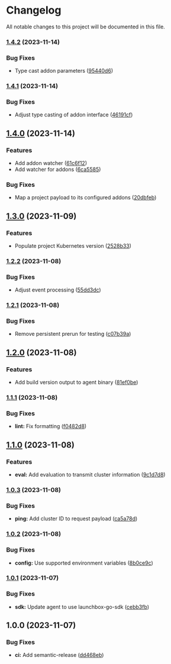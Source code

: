 # Changelog

All notable changes to this project will be documented in this file.

### [1.4.2](https://github.com/launchboxio/agent/compare/v1.4.1...v1.4.2) (2023-11-14)


### Bug Fixes

* Type cast addon parameters ([95440d6](https://github.com/launchboxio/agent/commit/95440d606866fb0d3847d260b3b0a5ce2743a560))

### [1.4.1](https://github.com/launchboxio/agent/compare/v1.4.0...v1.4.1) (2023-11-14)


### Bug Fixes

* Adjust type casting of addon interface ([46191cf](https://github.com/launchboxio/agent/commit/46191cf297cde5ff2a4d92e7e6634cb97db827af))

## [1.4.0](https://github.com/launchboxio/agent/compare/v1.3.0...v1.4.0) (2023-11-14)


### Features

* Add addon watcher ([61c6f12](https://github.com/launchboxio/agent/commit/61c6f1253d6801e7fe7128c1a23ff8a8a6960e3e))
* Add watcher for addons ([6ca5585](https://github.com/launchboxio/agent/commit/6ca55854f3bd8ccc6e212a3f378a8c7e5be788ab))


### Bug Fixes

* Map a project payload to its configured addons ([20dbfeb](https://github.com/launchboxio/agent/commit/20dbfeb05690ba927aef69b7cb88068f7f2cf056))

## [1.3.0](https://github.com/launchboxio/agent/compare/v1.2.2...v1.3.0) (2023-11-09)


### Features

* Populate project Kubernetes version ([2528b33](https://github.com/launchboxio/agent/commit/2528b336fc78ff58695e486e704bbaeb7e450e2b))

### [1.2.2](https://github.com/launchboxio/agent/compare/v1.2.1...v1.2.2) (2023-11-08)


### Bug Fixes

* Adjust event processing ([55dd3dc](https://github.com/launchboxio/agent/commit/55dd3dce26dfc899574c90ba8f6f175a953952cb))

### [1.2.1](https://github.com/launchboxio/agent/compare/v1.2.0...v1.2.1) (2023-11-08)


### Bug Fixes

* Remove persistent prerun for testing ([c07b39a](https://github.com/launchboxio/agent/commit/c07b39afa800e7d989bdc53e888625ccc585fcaa))

## [1.2.0](https://github.com/launchboxio/agent/compare/v1.1.1...v1.2.0) (2023-11-08)


### Features

* Add build version output to agent binary ([81ef0be](https://github.com/launchboxio/agent/commit/81ef0beb59859113660b0e6098b4d413a4c40209))

### [1.1.1](https://github.com/launchboxio/agent/compare/v1.1.0...v1.1.1) (2023-11-08)


### Bug Fixes

* **lint:** Fix formatting ([f0482d8](https://github.com/launchboxio/agent/commit/f0482d8d037be291539b57ef070ac1e3f489ae07))

## [1.1.0](https://github.com/launchboxio/agent/compare/v1.0.3...v1.1.0) (2023-11-08)


### Features

* **eval:** Add evaluation to transmit cluster information ([9c1d7d8](https://github.com/launchboxio/agent/commit/9c1d7d82365165252bec56505761ab08e791cdc9))

### [1.0.3](https://github.com/launchboxio/agent/compare/v1.0.2...v1.0.3) (2023-11-08)


### Bug Fixes

* **ping:** Add cluster ID to request payload ([ca5a78d](https://github.com/launchboxio/agent/commit/ca5a78da518b5af722d72754422e273632a912fd))

### [1.0.2](https://github.com/launchboxio/agent/compare/v1.0.1...v1.0.2) (2023-11-08)


### Bug Fixes

* **config:** Use supported environment variables ([8b0ce9c](https://github.com/launchboxio/agent/commit/8b0ce9c901d98e5f315625473f190419c9a63dc1))

### [1.0.1](https://github.com/launchboxio/agent/compare/v1.0.0...v1.0.1) (2023-11-07)


### Bug Fixes

* **sdk:** Update agent to use launchbox-go-sdk ([cebb3fb](https://github.com/launchboxio/agent/commit/cebb3fb1617447bbf6f3bdcd1730afba86cd8939))

## 1.0.0 (2023-11-07)


### Bug Fixes

* **ci:** Add semantic-release ([dd468eb](https://github.com/launchboxio/agent/commit/dd468eb1c5bad18d4824bd78e69e72da7b04e6ff))
